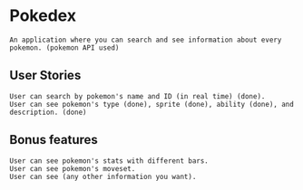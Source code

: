 # Pokedex
    An application where you can search and see information about every pokemon. (pokemon API used)

## User Stories

    User can search by pokemon's name and ID (in real time) (done).
    User can see pokemon's type (done), sprite (done), ability (done), and description. (done)

## Bonus features

    User can see pokemon's stats with different bars.
    User can see pokemon's moveset.
    User can see (any other information you want).
